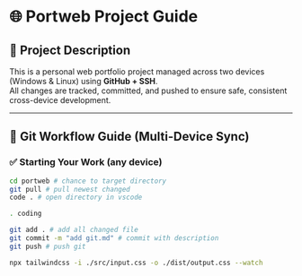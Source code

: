 # 🌐 Portweb Project Guide

## 📌 Project Description

This is a personal web portfolio project managed across two devices (Windows & Linux) using **GitHub + SSH**.  
All changes are tracked, committed, and pushed to ensure safe, consistent cross-device development.

---

## 🔄 Git Workflow Guide (Multi-Device Sync)

### ✅ Starting Your Work (any device)
```bash
cd portweb # chance to target directory
git pull # pull newest changed
code . # open directory in vscode

. coding 

git add . # add all changed file
git commit -m "add git.md" # commit with description
git push # push git 

npx tailwindcss -i ./src/input.css -o ./dist/output.css --watch